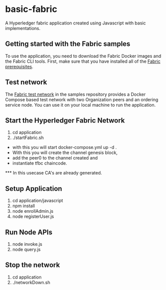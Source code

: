 # basic-fabric
A Hyperledger fabric application created using Javascript with basic implementations.

## Getting started with the Fabric samples

To use the application, you need to download the Fabric Docker images and the Fabric CLI tools. First, make sure that you have installed all of the [Fabric prerequisites](https://hyperledger-fabric.readthedocs.io/en/latest/prereqs.html).

## Test network

The [Fabric test network](test-network) in the samples repository provides a Docker Compose based test network with two
Organization peers and an ordering service node. You can use it on your local machine to run the application.

## Start the Hyperledger Fabric Network 

1. cd application
2. ./startFabric.sh 


- with this you will start docker-compose.yml up -d .
- With this you will create the channel genesis block, 
- add the peer0 to the channel created and 
- instantiate tfbc chaincode.

*** In this usecase CA's are already generated. 

## Setup Application

1. cd application/javascript
2. npm install
4. node enrollAdmin.js
5. node registerUser.js

## Run Node APIs  
1. node invoke.js
2. node query.js

## Stop the network
1. cd application
2. ./networkDown.sh
